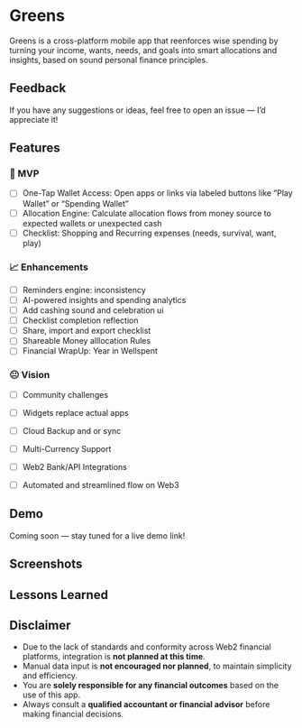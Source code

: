 # Greens

Greens is a cross-platform mobile app that reenforces wise spending by turning your income, wants, needs, and goals into smart allocations and insights, based on sound personal finance principles.


## Feedback

If you have any suggestions or ideas, feel free to open an issue — I’d appreciate it!


## Features

### 🥇 MVP
- [ ] One-Tap Wallet Access: Open apps or links via labeled buttons like “Play Wallet” or “Spending Wallet”
- [ ] Allocation Engine: Calculate allocation flows from money source to expected wallets or unexpected cash
- [ ] Checklist: Shopping and Recurring expenses (needs, survival, want, play)

### 📈 Enhancements
- [ ] Reminders engine: inconsistency
- [ ] AI-powered insights and spending analytics
- [ ] Add cashing sound and celebration ui
- [ ] Checklist completion reflection
- [ ] Share, import and export checklist
- [ ] Shareable Money alllocation Rules
- [ ] Financial WrapUp: Year in Wellspent

### 😐 Vision
- [ ] Community challenges
- [ ] Widgets replace actual apps 
- [ ] Cloud Backup and or sync
- [ ] Multi-Currency Support
- [ ] Web2 Bank/API Integrations
- [ ] Automated and streamlined flow on Web3


## Demo

Coming soon — stay tuned for a live demo link!



## Screenshots



## Lessons Learned



## Disclaimer

- Due to the lack of standards and conformity across Web2 financial platforms, integration is **not planned at this time**.
- Manual data input is **not encouraged nor planned**, to maintain simplicity and efficiency.
- You are **solely responsible for any financial outcomes** based on the use of this app.
- Always consult a **qualified accountant or financial advisor** before making financial decisions.



